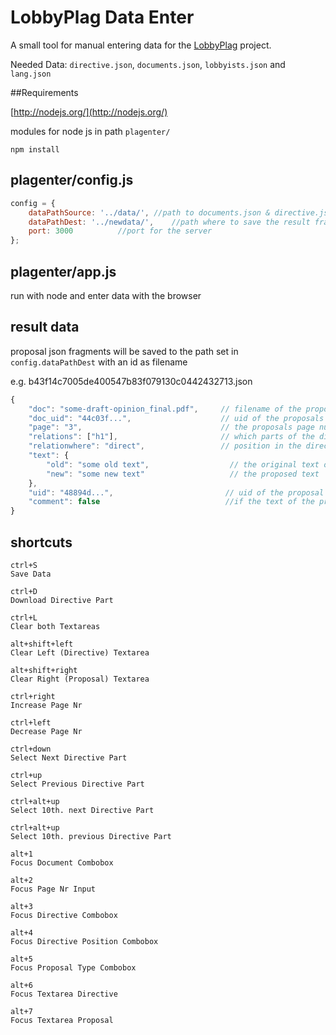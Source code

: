 # LobbyPlag Data Enter

A small tool for manual entering data for the [LobbyPlag](http://www.lobbyplag.eu/) project.

Needed Data: `directive.json`, `documents.json`, `lobbyists.json` and `lang.json`

##Requirements

[http://nodejs.org/](http://nodejs.org/)

modules for node js in path `plagenter/`

	npm install
	
## plagenter/config.js

```` javascript
config = {
	dataPathSource: '../data/',	//path to documents.json & directive.json
	dataPathDest: '../newdata/',	//path where to save the result fragment json files
	port: 3000			//port for the server
};
````

## plagenter/app.js

run with node and enter data with the browser


## result data

proposal json fragments will be saved to the path set in `config.dataPathDest` with an id as filename

e.g. b43f14c7005de400547b83f079130c0442432713.json


```` javascript
{
	"doc": "some-draft-opinion_final.pdf",     // filename of the proposals source
	"doc_uid": "44c03f...",                    // uid of the proposals source
	"page": "3",                               // the proposals page number in the source 
	"relations": ["h1"],                       // which parts of the directive the proposal relates to
    "relationwhere": "direct",				   // position in the directive the proposal relates to ('direct' | 'after' | 'unknown')
	"text": {
		"old": "some old text",                  // the original text of the directive
		"new": "some new text"                   // the proposed text
	},
	"uid": "48894d...",                         // uid of the proposal
	"comment": false							//if the text of the proposal is a comment (and not a directive change)
}
````

## shortcuts
	ctrl+S
	Save Data

 	ctrl+D
 	Download Directive Part

 	ctrl+L
 	Clear both Textareas

	alt+shift+left
	Clear Left (Directive) Textarea

	alt+shift+right
	Clear Right (Proposal) Textarea

	ctrl+right
	Increase Page Nr

	ctrl+left
	Decrease Page Nr

	ctrl+down
	Select Next Directive Part

	ctrl+up
    Select Previous Directive Part

	ctrl+alt+up
	Select 10th. next Directive Part

	ctrl+alt+up
	Select 10th. previous Directive Part

	alt+1
	Focus Document Combobox

	alt+2
	Focus Page Nr Input

	alt+3
	Focus Directive Combobox

	alt+4
	Focus Directive Position Combobox

	alt+5
	Focus Proposal Type Combobox

	alt+6
	Focus Textarea Directive

	alt+7
	Focus Textarea Proposal